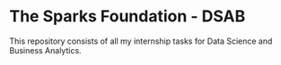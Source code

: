 # The Sparks Foundation - DSAB
This repository consists of all my internship tasks for Data Science and Business Analytics.
